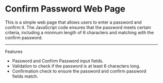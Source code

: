 <h1>Confirm Password Web Page</h1>

<p>This is a simple web page that allows users to enter a password and confirm it. The JavaScript code ensures that the password meets certain criteria, including a minimum length of 6 characters and matching with the confirm password.</p>
<hr>
Features
<ul>
<li>Password and Confirm Password input fields.</li>
<li>Validation to check if the password is at least 6 characters long.</li>
<li>Confirmation check to ensure the password and confirm password fields match.</li>
</ul>
